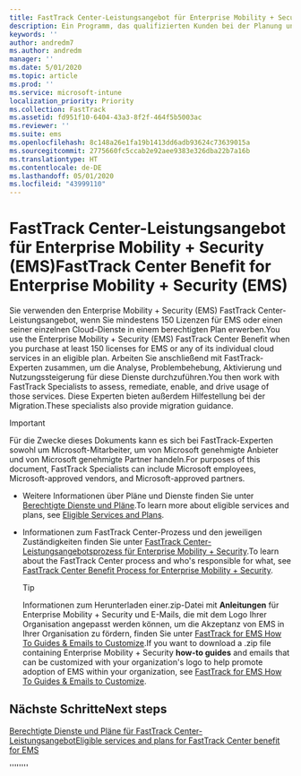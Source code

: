 ```yaml
---
title: FastTrack Center-Leistungsangebot für Enterprise Mobility + Security (EMS)
description: Ein Programm, das qualifizierten Kunden bei der Planung und Bereitstellung von Intune und Azure Active Directory Premium hilft
keywords: ''
author: andredm7
ms.author: andredm
manager: ''
ms.date: 5/01/2020
ms.topic: article
ms.prod: ''
ms.service: microsoft-intune
localization_priority: Priority
ms.collection: FastTrack
ms.assetid: fd951f10-6404-43a3-8f2f-464f5b5003ac
ms.reviewer: ''
ms.suite: ems
ms.openlocfilehash: 8c148a26e1fa19b1413dd6adb93624c73639015a
ms.sourcegitcommit: 2775660fc5ccab2e92aee9383e326dba22b7a16b
ms.translationtype: HT
ms.contentlocale: de-DE
ms.lasthandoff: 05/01/2020
ms.locfileid: "43999110"
---
```

# <a name="fasttrack-center-benefit-for-enterprise-mobility--security-ems"></a><span data-ttu-id="b1127-103">FastTrack Center-Leistungsangebot für Enterprise Mobility + Security (EMS)</span><span class="sxs-lookup"><span data-stu-id="b1127-103">FastTrack Center Benefit for Enterprise Mobility + Security (EMS)</span></span>

<span data-ttu-id="b1127-104">Sie verwenden den Enterprise Mobility + Security (EMS) FastTrack Center-Leistungsangebot, wenn Sie mindestens 150 Lizenzen für EMS oder einen seiner einzelnen Cloud-Dienste in einem berechtigten Plan erwerben.</span><span class="sxs-lookup"><span data-stu-id="b1127-104">You use the Enterprise Mobility + Security (EMS) FastTrack Center Benefit when you purchase at least 150 licenses for EMS or any of its individual cloud services in an eligible plan.</span></span> <span data-ttu-id="b1127-105">Arbeiten Sie anschließend mit FastTrack-Experten zusammen, um die Analyse, Problembehebung, Aktivierung und Nutzungssteigerung für diese Dienste durchzuführen.</span><span class="sxs-lookup"><span data-stu-id="b1127-105">You then work with FastTrack Specialists to assess, remediate, enable, and drive usage of those services.</span></span> <span data-ttu-id="b1127-106">Diese Experten bieten außerdem Hilfestellung bei der Migration.</span><span class="sxs-lookup"><span data-stu-id="b1127-106">These specialists also provide migration guidance.</span></span> 

> [!IMPORTANT]
> <span data-ttu-id="b1127-107">Für die Zwecke dieses Dokuments kann es sich bei FastTrack-Experten sowohl um Microsoft-Mitarbeiter, um von Microsoft genehmigte Anbieter und von Microsoft genehmigte Partner handeln.</span><span class="sxs-lookup"><span data-stu-id="b1127-107">For purposes of this document, FastTrack Specialists can include Microsoft employees, Microsoft-approved vendors, and Microsoft-approved partners.</span></span>

- <span data-ttu-id="b1127-108">Weitere Informationen über Pläne und Dienste finden Sie unter [Berechtigte Dienste und Pläne](M365-eligible-services-and-plans.md).</span><span class="sxs-lookup"><span data-stu-id="b1127-108">To learn more about eligible services and plans, see [Eligible Services and Plans](M365-eligible-services-and-plans.md).</span></span>

- <span data-ttu-id="b1127-109">Informationen zum FastTrack Center-Prozess und den jeweiligen Zuständigkeiten finden Sie unter [FastTrack Center-Leistungsangebotsprozess für Enterprise Mobility + Security](EMS-fasttrack-process.md).</span><span class="sxs-lookup"><span data-stu-id="b1127-109">To learn about the FastTrack Center process and who's responsible for what, see [FastTrack Center Benefit Process for Enterprise Mobility + Security](EMS-fasttrack-process.md).</span></span>

    > [!TIP]
    > <span data-ttu-id="b1127-110">Informationen zum Herunterladen einer.zip-Datei mit **Anleitungen** für Enterprise Mobility + Security und E-Mails, die mit dem Logo Ihrer Organisation angepasst werden können, um die Akzeptanz von EMS in Ihrer Organisation zu fördern, finden Sie unter [FastTrack for EMS How To Guides & Emails to Customize](https://gallery.technet.microsoft.com/FastTrack-for-EMS-How-To-f170da4c).</span><span class="sxs-lookup"><span data-stu-id="b1127-110">If you want to download a .zip file containing Enterprise Mobility + Security **how-to guides** and emails that can be customized with your organization's logo to help promote adoption of EMS within your organization, see [FastTrack for EMS How To Guides & Emails to Customize](https://gallery.technet.microsoft.com/FastTrack-for-EMS-How-To-f170da4c).</span></span>

## <a name="next-steps"></a><span data-ttu-id="b1127-111">Nächste Schritte</span><span class="sxs-lookup"><span data-stu-id="b1127-111">Next steps</span></span>

[<span data-ttu-id="b1127-112">Berechtigte Dienste und Pläne für FastTrack Center-Leistungsangebot</span><span class="sxs-lookup"><span data-stu-id="b1127-112">Eligible services and plans for FastTrack Center benefit for EMS</span></span>](M365-eligible-services-and-plans.md)

<span data-ttu-id="b1127-113">''''</span><span class="sxs-lookup"><span data-stu-id="b1127-113">''''</span></span>